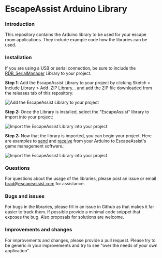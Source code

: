 # EscapeAssist Arduino Library

### Introduction
This repository contains the Arduino library to be used for your escape room applications. 
They include example code how the libraries can be used. 

### Installation
If you are using a USB or serial connection, be sure to include the [RDB_SerialManager](https://github.com/alextaujenis/RBD_SerialManager) Library to your project.

**Step 1:** Add the EscapeAssist Library to your project by clicking Sketch > Include Library > Add .ZIP Library... and add the ZIP file downloaded from the releases tab of this repository:

![Add the EscapeAssist Library to your project](https://escapeassist.nyc3.digitaloceanspaces.com/arduino1.png "Add the EscapeAssist Library to your project")

**Step 2:** Once the Library is installed, select the "EscapeAssist" library to import into your project:

![Import the EscapeAssist Library into your project](https://escapeassist.nyc3.digitaloceanspaces.com/arduino2.png "Import the EscapeAssist Library into your project")

**Step 2:** Now that the library is imported, you can begin your project.  Here are examples to [send](https://github.com/EscapeAssist/arduino-sdk/blob/master/examples/send) and [receive](https://github.com/EscapeAssist/arduino-sdk/blob/master/examples/receive) from your Arduino to EscapeAssist's game management software.:

![Import the EscapeAssist Library into your project](https://escapeassist.nyc3.digitaloceanspaces.com/arduino3.png "Import the EscapeAssist Library into your project")

### Questions
For questions about the usage of the libraries, please post an issue or email brad@escapeassist.com for assistance.

### Bugs and issues
For bugs in the libraries, please fill in an issue in Github as that makes it 
far easier to track them. If possible provide a minimal code snippet that exposes 
the bug. Also proposals for solutions are welcome.

### Improvements and changes
For improvements and changes, please provide a pull request. Please try to be generic in your improvements and try to see "over the needs of your own application".